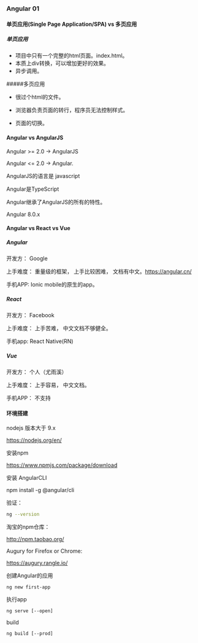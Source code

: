 ### Angular 01



#### 单页应用(Single Page Application/SPA) vs 多页应用

##### 单页应用

- 项目中只有一个完整的html页面。index.html。
- 本质上div转换，可以增加更好的效果。
- 异步调用。

#####多页应用

- 很过个html的文件。

- 浏览器负责页面的转行，程序员无法控制样式。

- 页面的切换。

  

#### Angular vs AngularJS

Angular >= 2.0  -> AngularJS

Angular <= 2.0 -> Angular.

AngularJS的语言是 javascript

Angular是TypeScript 

Angular继承了AngularJS的所有的特性。

Angular 8.0.x



#### Angular vs React vs Vue

##### Angular 

开发方： Google

上手难度： 重量级的框架， 上手比较困难， 文档有中文。https://angular.cn/ 

手机APP: Ionic mobile的原生的app。

##### React

开发方： Facebook

上手难度： 上手苦难， 中文文档不够健全。

手机app:  React Native(RN)

##### Vue

开发方： 个人（尤雨溪）

上手难度： 上手容易， 中文文档。

手机APP： 不支持



#### 环境搭建

nodejs 版本大于 9.x

https://nodejs.org/en/

安装npm

https://www.npmjs.com/package/download

安装 AngularCLI

npm install -g @angular/cli

验证：

```bash
ng --version
```

淘宝的npm仓库：

http://npm.taobao.org/

Augury for Firefox or Chrome:

https://augury.rangle.io/

创建Angular的应用

```
ng new first-app
```

执行app

```
ng serve [--open]
```



build

```
ng build [--prod]
```







